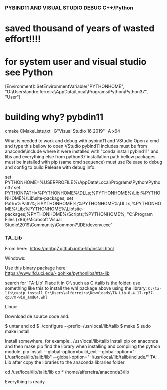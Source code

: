 ### PYBIND11 AND VISUAL STUDIO DEBUG C++/Python

# saved thousand of years of wasted effort!!!!
# for system user and visual studio see Python
[Environment]::SetEnvironmentVariable("PYTHONHOME", "D:\Users\andre.ferreira\AppData\Local\Programs\Python\Python37", "User")

# building why? pybdin11
cmake CMakeLists.txt -G"Visual Studio 16 2019" -A x64

What is needed to work and debug with pybind11 and VStudio
Open a cmd and type this bellow to open VStudio
pybind11 includes must be from anaconde\include where it were installed with "conda install pybind11"
and libs and everything else from python37 installation path bellow
packages must be installed with pip (same cmd sequence)
must use Release to debug and config to build Release with debug info.

set PYTHONHOME=%USERPROFILE%\AppData\Local\Programs\Python\Python37
set PYTHONPATH=%PYTHONHOME%\DLLs;%PYTHONHOME%\Lib;%PYTHONHOME%\Lib\site-packages;
set Path=%Path%;%PYTHONHOME%;%PYTHONHOME%\DLLs;%PYTHONHOME%\Lib;%PYTHONHOME%\Lib\site-packages;%PYTHONHOME%\Scripts;%PYTHONHOME%;
"C:\Program Files (x86)\Microsoft Visual Studio\2019\Community\Common7\IDE\devenv.exe"

### TA_Lib

From here:.
https://mrjbq7.github.io/ta-lib/install.html

Windows:

Use this binary package here:
https://www.lfd.uci.edu/~gohlke/pythonlibs/#ta-lib

search for 'TA-Lib'
Place it in C:\ such as C:\talib is the folder.
use something like this to install the whl package above using the library:
`C:\ta-lib\c>pip install D:\Users\alferreira\Downloads\TA_Lib-0.4.17-cp37-cp37m-win_amd64.whl`

Linux:

Download de source code and:.

$ untar and cd
$ ./configure --prefix=/usr/local/lib/talib
$ make
$ sudo make install

Install somewhere, for example:. /usr/local/lib/talib
Install pip on anaconda and then make pip find the library when installing and compiling the python module.
pip install --global-option=build_ext --global-option="-L/usr/local/lib/talib/lib" --global-option="-I/usr/local/lib/talib/include/" TA-Lib
after copy the libraries to the anaconda libraries folder

cd /usr/local/lib/talib/lib
cp * /home/alferreira/anaconda3/lib

Everything is ready.
